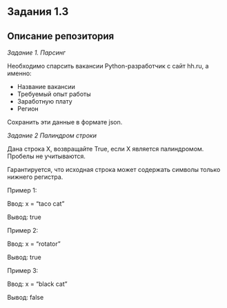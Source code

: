<h1><font size=5><b>Задания 1.3</b></font></h1>

<h2> Описание репозитория <a class="tocSkip"></h2>

*Задание 1. Парсинг*
  
Необходимо спарсить вакансии Python-разработчик с сайт hh.ru, а именно:
- Название вакансии
- Требуемый опыт работы
- Заработную плату
- Регион

Cохранить эти данные в формате json. 
  

*Задание 2*
*Палиндром строки*

  
Дана строка X, возвращайте True, если X является палиндромом. Пробелы не учитываются.

Гарантируется, что исходная строка может содержать символы только нижнего регистра.


Пример 1:

Ввод: x = “taco cat”

Вывод: true



Пример 2:

Ввод: x = “rotator”

Вывод: true



Пример 3:

Ввод: x = “black cat”

Вывод: false


